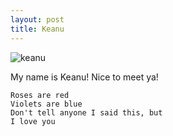 ```yaml
---
layout: post
title: Keanu
---
```


![keanu]()

My name is Keanu! Nice to meet ya!

    Roses are red
    Violets are blue
    Don't tell anyone I said this, but
    I love you

